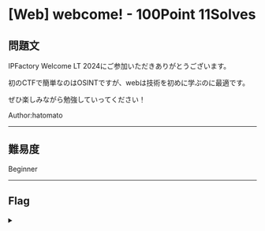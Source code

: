 # [Web] webcome! - 100Point 11Solves

## 問題文 

IPFactory Welcome LT 2024にご参加いただきありがとうございます。

初のCTFで簡単なのはOSINTですが、webは技術を初めに学ぶのに最適です。

ぜひ楽しみながら勉強していってください！

Author:hatomato

---

## 難易度

Beginner

---

## Flag
<details><summary></summary>

```
ipfctf{1et's_1earn_w3b}
```

</details>